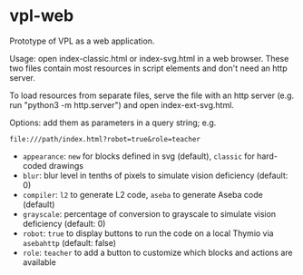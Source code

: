 # vpl-web

Prototype of VPL as a web application.

Usage: open index-classic.html or index-svg.html in a web browser. These two files contain most resources in script elements and don't need an http server.

To load resources from separate files, serve the file with an http server (e.g. run "python3 -m http.server") and open index-ext-svg.html.

Options: add them as parameters in a query string; e.g.

```
file:///path/index.html?robot=true&role=teacher
```

* ```appearance```: ```new``` for blocks defined in svg (default), ```classic``` for hard-coded drawings
* ```blur```: blur level in tenths of pixels to simulate vision deficiency (default: 0)
* ```compiler```: ```l2``` to generate L2 code, ```aseba``` to generate Aseba code (default)
* ```grayscale```: percentage of conversion to grayscale to simulate vision deficiency (default: 0)
* ```robot```: ```true``` to display buttons to run the code on a local Thymio via ```asebahttp``` (default: false)
* ```role```: ```teacher``` to add a button to customize which blocks and actions are available
